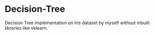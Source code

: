 # Decision-Tree
Decision Tree implementation on Iris dataset by myself without inbuilt libraries like sklearn.
